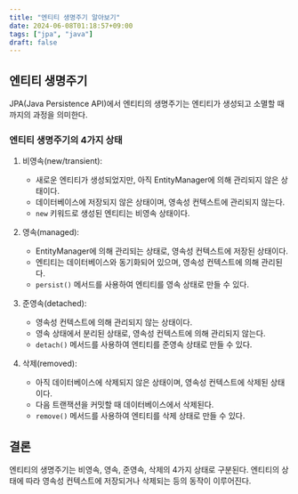 ```yaml
---
title: "엔티티 생명주기 알아보기"
date: 2024-06-08T01:18:57+09:00
tags: ["jpa", "java"]
draft: false
---
```


## 엔티티 생명주기

JPA(Java Persistence API)에서 엔티티의 생명주기는 엔티티가 생성되고 소멸할 때까지의 과정을 의미한다.

### 엔티티 생명주기의 4가지 상태

1. 비영속(new/transient):

    - 새로운 엔티티가 생성되었지만, 아직 EntityManager에 의해 관리되지 않은 상태이다.
    - 데이터베이스에 저장되지 않은 상태이며, 영속성 컨텍스트에 관리되지 않는다.
    - `new` 키워드로 생성된 엔티티는 비영속 상태이다.

2. 영속(managed):

    - EntityManager에 의해 관리되는 상태로, 영속성 컨텍스트에 저장된 상태이다.
    - 엔티티는 데이터베이스와 동기화되어 있으며, 영속성 컨텍스트에 의해 관리된다.
    - `persist()` 메서드를 사용하여 엔티티를 영속 상태로 만들 수 있다.

3. 준영속(detached):

    - 영속성 컨텍스트에 의해 관리되지 않는 상태이다.
    - 영속 상태에서 분리된 상태로, 영속성 컨텍스트에 의해 관리되지 않는다.
    - `detach()` 메서드를 사용하여 엔티티를 준영속 상태로 만들 수 있다.

4. 삭제(removed):

    - 아직 데이터베이스에 삭제되지 않은 상태이며, 영속성 컨텍스트에 삭제된 상태이다.
    - 다음 트랜잭션을 커밋할 때 데이터베이스에서 삭제된다.
    - `remove()` 메서드를 사용하여 엔티티를 삭제 상태로 만들 수 있다.

## 결론

엔티티의 생명주기는 비영속, 영속, 준영속, 삭제의 4가지 상태로 구분된다. 엔티티의 상태에 따라 영속성 컨텍스트에 저장되거나 삭제되는 등의 동작이 이루어진다.
